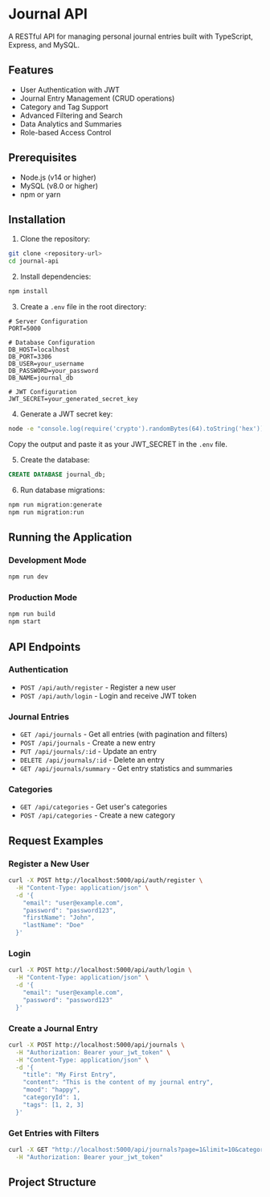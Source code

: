 # Journal API

A RESTful API for managing personal journal entries built with TypeScript, Express, and MySQL.

## Features

- User Authentication with JWT
- Journal Entry Management (CRUD operations)
- Category and Tag Support
- Advanced Filtering and Search
- Data Analytics and Summaries
- Role-based Access Control

## Prerequisites

- Node.js (v14 or higher)
- MySQL (v8.0 or higher)
- npm or yarn

## Installation

1. Clone the repository:
```bash
git clone <repository-url>
cd journal-api
```

2. Install dependencies:
```bash
npm install
```

3. Create a `.env` file in the root directory:
```env
# Server Configuration
PORT=5000

# Database Configuration
DB_HOST=localhost
DB_PORT=3306
DB_USER=your_username
DB_PASSWORD=your_password
DB_NAME=journal_db

# JWT Configuration
JWT_SECRET=your_generated_secret_key
```

4. Generate a JWT secret key:
```bash
node -e "console.log(require('crypto').randomBytes(64).toString('hex'))"
```
Copy the output and paste it as your JWT_SECRET in the `.env` file.

5. Create the database:
```sql
CREATE DATABASE journal_db;
```

6. Run database migrations:
```bash
npm run migration:generate
npm run migration:run
```

## Running the Application

### Development Mode
```bash
npm run dev
```

### Production Mode
```bash
npm run build
npm start
```

## API Endpoints

### Authentication
- `POST /api/auth/register` - Register a new user
- `POST /api/auth/login` - Login and receive JWT token

### Journal Entries
- `GET /api/journals` - Get all entries (with pagination and filters)
- `POST /api/journals` - Create a new entry
- `PUT /api/journals/:id` - Update an entry
- `DELETE /api/journals/:id` - Delete an entry
- `GET /api/journals/summary` - Get entry statistics and summaries

### Categories
- `GET /api/categories` - Get user's categories
- `POST /api/categories` - Create a new category

## Request Examples

### Register a New User
```bash
curl -X POST http://localhost:5000/api/auth/register \
  -H "Content-Type: application/json" \
  -d '{
    "email": "user@example.com",
    "password": "password123",
    "firstName": "John",
    "lastName": "Doe"
  }'
```

### Login
```bash
curl -X POST http://localhost:5000/api/auth/login \
  -H "Content-Type: application/json" \
  -d '{
    "email": "user@example.com",
    "password": "password123"
  }'
```

### Create a Journal Entry
```bash
curl -X POST http://localhost:5000/api/journals \
  -H "Authorization: Bearer your_jwt_token" \
  -H "Content-Type: application/json" \
  -d '{
    "title": "My First Entry",
    "content": "This is the content of my journal entry",
    "mood": "happy",
    "categoryId": 1,
    "tags": [1, 2, 3]
  }'
```

### Get Entries with Filters
```bash
curl -X GET "http://localhost:5000/api/journals?page=1&limit=10&category=1&mood=happy" \
  -H "Authorization: Bearer your_jwt_token"
```

## Project Structure